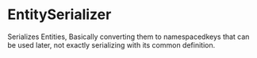 # EntitySerializer
Serializes Entities, Basically converting them to namespacedkeys that can be used later, not exactly serializing with its common definition.
